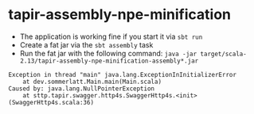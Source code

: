 # tapir-assembly-npe-minification #

* The application is working fine if you start it via `sbt run`
* Create a fat jar via the `sbt assembly` task
* Run the fat jar with the following command: `java -jar target/scala-2.13/tapir-assembly-npe-minification-assembly*.jar`

```
Exception in thread "main" java.lang.ExceptionInInitializerError
	at dev.sommerlatt.Main.main(Main.scala)
Caused by: java.lang.NullPointerException
	at sttp.tapir.swagger.http4s.SwaggerHttp4s.<init>(SwaggerHttp4s.scala:36)
```
